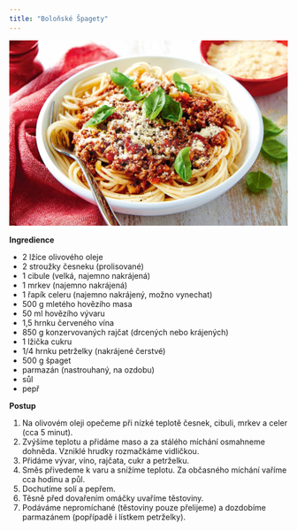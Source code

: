 ```yaml
---
title: "Boloňské Špagety"
---
```


![bananove livance](./images/bolonske.jpeg)

**Ingredience**

- 2 lžíce olivového oleje
- 2 stroužky česneku (prolisované)
- 1 cibule (velká, najemno nakrájená)
- 1 mrkev (najemno nakrájená)
- 1 řapík celeru (najemno nakrájený, možno vynechat)
- 500 g mletého hovězího masa
- 50 ml hovězího vývaru
- 1,5 hrnku červeného vína
- 850 g konzervovaných rajčat (drcených nebo krájených)
- 1 lžička cukru
- 1/4 hrnku petrželky (nakrájené čerstvé)
- 500 g špaget
- parmazán (nastrouhaný, na ozdobu)
- sůl
- pepř

**Postup**

1. Na olivovém oleji opečeme při nízké teplotě česnek, cibuli, mrkev a celer (cca 5 minut).
2. Zvýšíme teplotu a přidáme maso a za stálého míchání osmahneme dohněda. Vzniklé hrudky rozmačkáme vidličkou.
3. Přidáme vývar, víno, rajčata, cukr a petrželku.
4. Směs přivedeme k varu a snížíme teplotu. Za občasného míchání vaříme cca hodinu a půl.
5. Dochutíme solí a pepřem.
6. Těsně před dovařením omáčky uvaříme těstoviny.
7. Podáváme nepromíchané (těstoviny pouze přelijeme) a dozdobíme parmazánem (popřípadě i lístkem petrželky).
